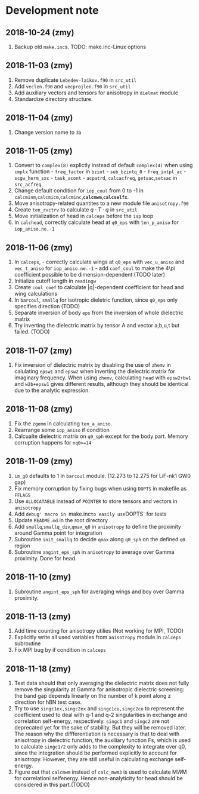 # Development note

## 2018-10-24 (zmy)

  1. Backup old `make.inc`s. TODO: make.inc-Linux options

## 2018-11-03 (zmy)

  1. Remove duplicate `Lebedev-laikov.f90` in `src_util`
  2. Add `veclen.f90` and `vecprojlen.f90` in `src_util`
  3. Add auxiliary vectors and tensors for anisotropy in `dielmat` module
  4. Standardize directory structure.
  
## 2018-11-04 (zmy)

  1. Change version name to `3a`

## 2018-11-05 (zmy)

  1. Convert to `complex(8)` explictly instead of default `complex(4)` when using `cmplx` function
    - `freq_factor` in `bzint`
    - `sub_bzintq_0`
    - `freq_intpl_ac`
    - `scgw_herm_sxc`
    - `task_acont`
    - `acpatrd`, `calcacfreq`, `getsac`,`setsac` in `src_acfreq`
  2. Change default condition for `iop_coul` from 0 to -1 in `calcminm`,`calcmicm`,`calcminc`,**`calcmwm`**,**`calcselfx`**.
  3. Move anisotropy-related quantites to a new module file `anisotropy.f90`
  4. Create `ten_rvctrv` to calculate $q\cdot T\cdot q$ in `src_util`
  5. Move initialization of head in `calceps` before the `isp` loop
  6. In `calchead`, correctly calculate head at `q0_eps` with `ten_p_aniso` for `iop_aniso.ne.-1`

## 2018-11-06 (zmy)

  1. In `calceps`, 
    - correctly calculate wings at `q0_eps` with `vec_u_aniso` and `vec_t_aniso` for `iop_aniso.ne.-1`
    - add `coef_coul` to make the 4\\pi coefficient possible to be dimension-dependent (TODO later)
  2. Initialize cutoff length in `readingw`
  3. Create `coul_coef` to calculate |q|-dependent coefficient for head and wing calculations
  4. In `barcoul`, `smallq` for isotropic dieletric function, since `q0_eps` only specifies direction (TODO)
  5. Separate inversion of body `eps` from the inversion of whole dielectric matrix
  6. Try inverting the dielectric matrix by tensor A and vector a,b,u,t but failed. (TODO)

## 2018-11-07 (zmy)

  1. Fix inversion of dielectric matrix by disabling the use of `zhemv` in 
  calulating `epsw1` and `epsw2` when inverting the dielectric matrix for imaginary frequency.
  When using `zhemv`, calculating `head` with `epsw2+bw1` and `w2b+epsw1` gives different results,
  although they should be identical due to the analytic expression.

## 2018-11-08 (zmy)

  1. Fix the `zgemm` in calculating `ten_a_aniso`.
  2. Rearrange some `iop_aniso` if condition
  3. Calcualte dielectric matrix on `q0_sph` except for the body part. Memory corruption happens for `nq0>=14`

## 2018-11-09 (zmy)

  1. `im_g0` defaults to 1 in `barcoul` module. (12.273 to 12.275 for LiF-nk1 GW0 gap)
  2. Fix memory corruption by fixing bugs when using `DOPTS` in makefile as `FFLAGS`
  3. Use `ALLOCATABLE` instead of `POINTER` to store tensors and vectors in `anisotropy`
  4. Add `debug' macro in `make.inc` to easily use `DOPTS` for tests
  5. Update `README.md` in the root directory
  6. Add `smallq`,`smallq_div`,`qmax_q0` in `anisotropy` to define the proximity around Gamma point for integration
  7. Subroutine `init_smallq` to decide `qmax` along `q0_sph` on the defined `q0` region
  8. Subroutine `angint_eps_sph` in `anisotropy` to average over Gamma proximity. Done for head.

## 2018-11-10 (zmy)

  1. Subroutine `angint_eps_sph` for averaging wings and boy over Gamma proximity.

## 2018-11-13 (zmy)

  1. Add time counting for anisotropy utilies (Not working for MPI, TODO)
  2. Explicitly write all used variables from `anisotropy` module in `calceps` subroutine
  3. Fix MPI bug by if condition in `calceps`

## 2018-11-18 (zmy)

  1. Test data should that only averaging the dielectric matrix does not fully remove the singularity at Gamma
  for anisotropic dielectric screening: the band gap depends linearly on the number of k point along z direction
  for hBN test case.
  2. Try to use `singc1ex,singc2ex` and `singc1co,singc2co` to represent the coefficient used to deal with q-1 
  and q-2 singularities in exchange and correlation self-energy, respectively. `singc1` and `singc2` are not 
  deprecated yet for the sake of stability. But they will be removed later.
  The reason why the diffferentiation is necessary is that to deal with anisotropy in dielectric function, 
  the auxiliary function Fs, which is used to calculate `singc1/2` only adds to the complexity to 
  integrate over q0, since the integration should be performed explicitly to account for anisotropy.
  However, they are still useful in calculating exchange self-energy.
  3. Figure out that `calcmwm` instead of `calc_mwm3` is used to calculate M*W*M for correlationi selfenergy.
  Hence non-analyticity for head should be considered in this part.(TODO)

